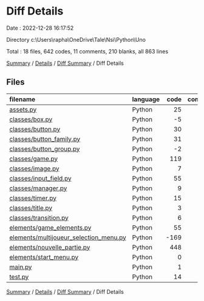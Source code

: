 # Diff Details

Date : 2022-12-28 16:17:52

Directory c:\\Users\\rapha\\OneDrive\\Tale\\Nsi\\Python\\Uno

Total : 18 files,  642 codes, 11 comments, 210 blanks, all 863 lines

[Summary](results.md) / [Details](details.md) / [Diff Summary](diff.md) / Diff Details

## Files
| filename | language | code | comment | blank | total |
| :--- | :--- | ---: | ---: | ---: | ---: |
| [assets.py](/assets.py) | Python | 25 | 0 | 4 | 29 |
| [classes/box.py](/classes/box.py) | Python | -5 | 0 | -1 | -6 |
| [classes/button.py](/classes/button.py) | Python | 30 | 3 | 9 | 42 |
| [classes/button_family.py](/classes/button_family.py) | Python | 31 | 10 | 22 | 63 |
| [classes/button_group.py](/classes/button_group.py) | Python | -2 | 0 | 0 | -2 |
| [classes/game.py](/classes/game.py) | Python | 119 | 0 | 70 | 189 |
| [classes/image.py](/classes/image.py) | Python | 7 | 0 | 3 | 10 |
| [classes/input_field.py](/classes/input_field.py) | Python | 55 | -5 | 31 | 81 |
| [classes/manager.py](/classes/manager.py) | Python | 9 | 0 | 2 | 11 |
| [classes/timer.py](/classes/timer.py) | Python | 15 | 0 | 11 | 26 |
| [classes/title.py](/classes/title.py) | Python | 3 | 0 | 2 | 5 |
| [classes/transition.py](/classes/transition.py) | Python | 6 | 0 | 1 | 7 |
| [elements/game_elements.py](/elements/game_elements.py) | Python | 55 | 0 | 19 | 74 |
| [elements/multijoueur_selection_menu.py](/elements/multijoueur_selection_menu.py) | Python | -169 | -4 | -40 | -213 |
| [elements/nouvelle_partie.py](/elements/nouvelle_partie.py) | Python | 448 | 6 | 71 | 525 |
| [elements/start_menu.py](/elements/start_menu.py) | Python | 0 | -1 | 3 | 2 |
| [main.py](/main.py) | Python | 1 | 2 | 0 | 3 |
| [test.py](/test.py) | Python | 14 | 0 | 3 | 17 |

[Summary](results.md) / [Details](details.md) / [Diff Summary](diff.md) / Diff Details